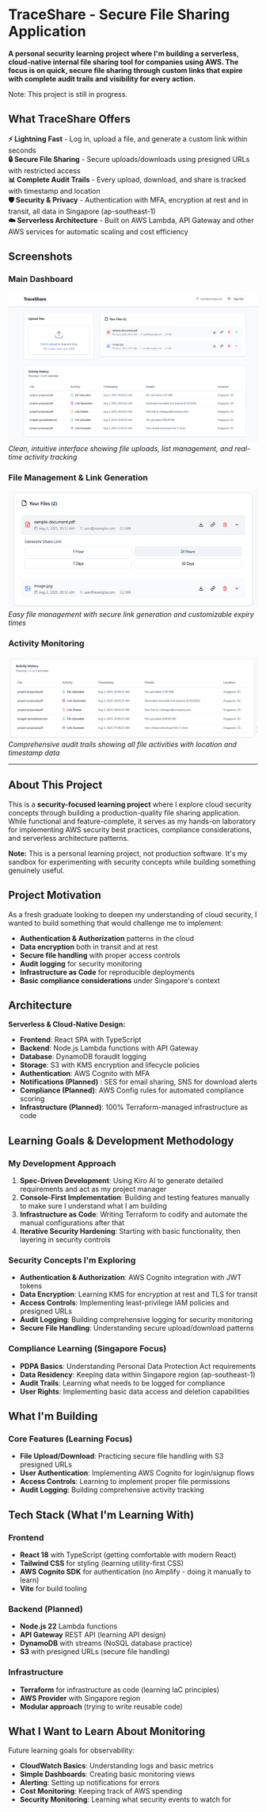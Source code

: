 # TraceShare - Secure File Sharing Application

**A personal security learning project where I'm building a serverless, cloud-native internal file sharing tool for companies using AWS. The focus is on quick, secure file sharing through custom links that expire with complete audit trails and visibility for every action.**

Note: This project is still in progress.

## What TraceShare Offers

**⚡ Lightning Fast** - Log in, upload a file, and generate a custom link within seconds  
**🔒 Secure File Sharing** - Secure uploads/downloads using presigned URLs with restricted access  
**📊 Complete Audit Trails** - Every upload, download, and share is tracked with timestamp and location  
**🛡️ Security & Privacy** - Authentication with MFA, encryption at rest and in transit, all data in Singapore (ap-southeast-1)  
**☁️ Serverless Architecture** - Built on AWS Lambda, API Gateway and other AWS services for automatic scaling and cost efficiency  

## Screenshots

### Main Dashboard
![TraceShare Homepage](docs/screenshots/homepage-dashboard.png)
*Clean, intuitive interface showing file uploads, list management, and real-time activity tracking*

### File Management & Link Generation
![File Management](docs/screenshots/file-management.png)
*Easy file management with secure link generation and customizable expiry times*

### Activity Monitoring
![Activity Tracking](docs/screenshots/activity-table.png)
*Comprehensive audit trails showing all file activities with location and timestamp data*

---

## About This Project

This is a **security-focused learning project** where I explore cloud security concepts through building a production-quality file sharing application. While functional and feature-complete, it serves as my hands-on laboratory for implementing AWS security best practices, compliance considerations, and serverless architecture patterns.

**Note:** This is a personal learning project, not production software. It's my sandbox for experimenting with security concepts while building something genuinely useful.

## Project Motivation

As a fresh graduate looking to deepen my understanding of cloud security, I wanted to build something that would challenge me to implement:
- **Authentication & Authorization** patterns in the cloud
- **Data encryption** both in transit and at rest
- **Secure file handling** with proper access controls
- **Audit logging** for security monitoring
- **Infrastructure as Code** for reproducible deployments
- **Basic compliance considerations** under Singapore's context

## Architecture

**Serverless & Cloud-Native Design:**
- **Frontend**: React SPA with TypeScript
- **Backend**: Node.js Lambda functions with API Gateway
- **Database**: DynamoDB foraudit logging
- **Storage**: S3 with KMS encryption and lifecycle policies
- **Authentication**: AWS Cognito with MFA
- **Notifications (Planned)** : SES for email sharing, SNS for download alerts
- **Compliance (Planned)**: AWS Config rules for automated compliance scoring
- **Infrastructure (Planned)**: 100% Terraform-managed infrastructure as code

## Learning Goals & Development Methodology

### My Development Approach
1. **Spec-Driven Development**: Using Kiro AI to generate detailed requirements and act as my project manager
2. **Console-First Implementation**: Building and testing features manually to make sure I understand what I am building
3. **Infrastructure as Code**: Writing Terraform to codify and automate the manual configurations after that
4. **Iterative Security Hardening**: Starting with basic functionality, then layering in security controls

### Security Concepts I'm Exploring
- **Authentication & Authorization**: AWS Cognito integration with JWT tokens
- **Data Encryption**: Learning KMS for encryption at rest and TLS for transit
- **Access Controls**: Implementing least-privilege IAM policies and presigned URLs
- **Audit Logging**: Building comprehensive logging for security monitoring
- **Secure File Handling**: Understanding secure upload/download patterns

### Compliance Learning (Singapore Focus)
- **PDPA Basics**: Understanding Personal Data Protection Act requirements
- **Data Residency**: Keeping data within Singapore region (ap-southeast-1)
- **Audit Trails**: Learning what needs to be logged for compliance
- **User Rights**: Implementing basic data access and deletion capabilities

## What I'm Building

### Core Features (Learning Focus)
- **File Upload/Download**: Practicing secure file handling with S3 presigned URLs
- **User Authentication**: Implementing AWS Cognito for login/signup flows
- **Access Controls**: Learning to implement proper file permissions
- **Audit Logging**: Building comprehensive activity tracking

## Tech Stack (What I'm Learning With)

### Frontend
- **React 18** with TypeScript (getting comfortable with modern React)
- **Tailwind CSS** for styling (learning utility-first CSS)
- **AWS Cognito SDK** for authentication (no Amplify - doing it manually to learn)
- **Vite** for build tooling

### Backend (Planned)
- **Node.js 22** Lambda functions 
- **API Gateway** REST API (learning API design)
- **DynamoDB** with streams (NoSQL database practice)
- **S3** with presigned URLs (secure file handling)

### Infrastructure
- **Terraform** for infrastructure as code (learning IaC principles)
- **AWS Provider** with Singapore region
- **Modular approach** (trying to write reusable code)

## What I Want to Learn About Monitoring

Future learning goals for observability:
- **CloudWatch Basics**: Understanding logs and basic metrics
- **Simple Dashboards**: Creating basic monitoring views
- **Alerting**: Setting up notifications for errors
- **Cost Monitoring**: Keeping track of AWS spending
- **Security Monitoring**: Learning what security events to watch for
